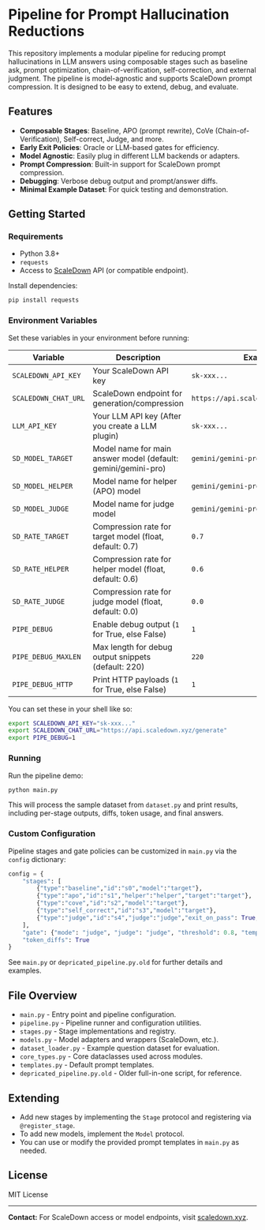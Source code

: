 # Pipeline for Prompt Hallucination Reductions

This repository implements a modular pipeline for reducing prompt hallucinations in LLM answers using composable stages such as baseline ask, prompt optimization, chain-of-verification, self-correction, and external judgment. The pipeline is model-agnostic and supports ScaleDown prompt compression. It is designed to be easy to extend, debug, and evaluate.

## Features

- **Composable Stages**: Baseline, APO (prompt rewrite), CoVe (Chain-of-Verification), Self-correct, Judge, and more.
- **Early Exit Policies**: Oracle or LLM-based gates for efficiency.
- **Model Agnostic**: Easily plug in different LLM backends or adapters.
- **Prompt Compression**: Built-in support for ScaleDown prompt compression.
- **Debugging**: Verbose debug output and prompt/answer diffs.
- **Minimal Example Dataset**: For quick testing and demonstration.

## Getting Started

### Requirements

- Python 3.8+
- `requests`
- Access to [ScaleDown](https://scaledown.xyz/) API (or compatible endpoint).

Install dependencies:
```bash
pip install requests
```

### Environment Variables

Set these variables in your environment before running:

| Variable              | Description                                              | Example                                 |
|-----------------------|----------------------------------------------------------|-----------------------------------------|
| `SCALEDOWN_API_KEY`   | Your ScaleDown API key                                   | `sk-xxx...`                             |
| `SCALEDOWN_CHAT_URL`  | ScaleDown endpoint for generation/compression            | `https://api.scaledown.xyz/generate`    |
| `LLM_API_KEY`         | Your LLM API key (After you create a LLM plugin)         | `sk-xxx...`                             |
| `SD_MODEL_TARGET`     | Model name for main answer model (default: gemini/gemini-pro) | `gemini/gemini-pro`                     |
| `SD_MODEL_HELPER`     | Model name for helper (APO) model                        | `gemini/gemini-pro`                     |
| `SD_MODEL_JUDGE`      | Model name for judge model                               | `gemini/gemini-pro`                     |
| `SD_RATE_TARGET`      | Compression rate for target model (float, default: 0.7)  | `0.7`                                   |
| `SD_RATE_HELPER`      | Compression rate for helper model (float, default: 0.6)  | `0.6`                                   |
| `SD_RATE_JUDGE`       | Compression rate for judge model (float, default: 0.0)   | `0.0`                                   |
| `PIPE_DEBUG`          | Enable debug output (`1` for True, else False)           | `1`                                     |
| `PIPE_DEBUG_MAXLEN`   | Max length for debug output snippets (default: 220)      | `220`                                   |
| `PIPE_DEBUG_HTTP`     | Print HTTP payloads (`1` for True, else False)           | `1`                                     |

You can set these in your shell like so:
```bash
export SCALEDOWN_API_KEY="sk-xxx..."
export SCALEDOWN_CHAT_URL="https://api.scaledown.xyz/generate"
export PIPE_DEBUG=1
```

### Running

Run the pipeline demo:
```bash
python main.py
```

This will process the sample dataset from `dataset.py` and print results, including per-stage outputs, diffs, token usage, and final answers.

### Custom Configuration

Pipeline stages and gate policies can be customized in `main.py` via the `config` dictionary:

```python
config = {
    "stages": [
        {"type":"baseline","id":"s0","model":"target"},
        {"type":"apo","id":"s1","helper":"helper","target":"target"},
        {"type":"cove","id":"s2","model":"target"},
        {"type":"self_correct","id":"s3","model":"target"},
        {"type":"judge","id":"s4","judge":"judge","exit_on_pass": True, "threshold": 0.8}
    ],
    "gate": {"mode": "judge", "judge": "judge", "threshold": 0.8, "template": ...},
    "token_diffs": True
}
```

See `main.py` or `depricated_pipeline.py.old` for further details and examples.

## File Overview

- `main.py` - Entry point and pipeline configuration.
- `pipeline.py` - Pipeline runner and configuration utilities.
- `stages.py` - Stage implementations and registry.
- `models.py` - Model adapters and wrappers (ScaleDown, etc.).
- `dataset_loader.py` - Example question dataset for evaluation.
- `core_types.py` - Core dataclasses used across modules.
- `templates.py` - Default prompt templates.
- `depricated_pipeline.py.old` - Older full-in-one script, for reference.

## Extending

- Add new stages by implementing the `Stage` protocol and registering via `@register_stage`.
- To add new models, implement the `Model` protocol.
- You can use or modify the provided prompt templates in `main.py` as needed.

## License

MIT License

---

**Contact:** For ScaleDown access or model endpoints, visit [scaledown.xyz](https://scaledown.xyz/).
